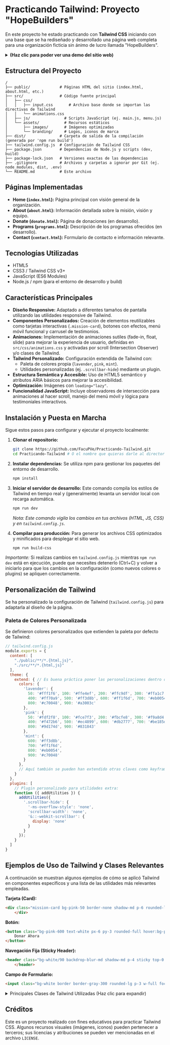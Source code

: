 # Practicando Tailwind: Proyecto "HopeBuilders"

En este proyecto he estado practicando con **Tailwind CSS** iniciando con una base que se ha rediseñado y desarrollado una página web completa para una organización ficticia sin ánimo de lucro llamada "HopeBuilders".


<details>
<summary> <b> (Haz clic para poder ver una demo del sitio web)</b></summary>
<h2>DEMO</h2>



https://github.com/user-attachments/assets/9669a2c4-8882-4f94-ba3b-586d581815c5



</details>

## Estructura del Proyecto

```
/
├── public/             # Páginas HTML del sitio (index.html, about.html, etc.)
├── src/                # Código fuente principal
│   ├── css/
│   │   ├── input.css       # Archivo base donde se importan las directivas de Tailwind
│   │   └── animations.css  
│   ├── js/               # Scripts JavaScript (ej. main.js, menu.js)
│   └── assets/           # Recursos estáticos
│       ├── images/       # Imágenes optimizadas
│       └── branding/     # Logos, iconos de marca
├── dist/               # Carpeta de salida de la compilación (generada por 'npm run build')
├── tailwind.config.js  # Configuración de Tailwind CSS
├── package.json        # Dependencias de Node.js y scripts (dev, build)
├── package-lock.json   # Versiones exactas de las dependencias
├── .gitignore          # Archivos y carpetas a ignorar por Git (ej. node_modules, dist, .env)
└── README.md           # Este archivo
```

## Páginas Implementadas

* **Home (`index.html`):** Página principal con visión general de la organización.
* **About (`about.html`):** Información detallada sobre la misión, visión y equipo.
* **Donate (`donate.html`):** Página de donaciones (en desarrollo).
* **Programs (`programs.html`):** Descripción de los programas ofrecidos (en desarrollo).
* **Contact (`contact.html`):** Formulario de contacto e información relevante.

## Tecnologías Utilizadas

* HTML5
* CSS3 / Tailwind CSS v3+
* JavaScript (ES6 Modules)
* Node.js / npm (para el entorno de desarrollo y build)

## Características Principales

* **Diseño Responsive:** Adaptado a diferentes tamaños de pantalla utilizando las utilidades responsive de Tailwind.
* **Componentes Personalizados:** Creación de elementos reutilizables como tarjetas interactivas (`.mission-card`), botones con efectos, menú móvil funcional y carrusel de testimonios.
* **Animaciones:** Implementación de animaciones sutiles (fade-in, float, slide) para mejorar la experiencia de usuario, definidas en `src/css/animations.css` y activadas por scroll (Intersection Observer) y/o clases de Tailwind.
* **Tailwind Personalizado:** Configuración extendida de Tailwind con:
    * Paleta de colores propia (`lavender`, `pink`, `mint`).
    * Utilidades personalizadas (ej. `.scrollbar-hide`) mediante un plugin.
* **Estructura Semántica y Accesible:** Uso de HTML5 semántico y atributos ARIA básicos para mejorar la accesibilidad.
* **Optimización:** Imágenes con `loading="lazy"`.
* **Funcionalidad JavaScript:** Incluye observadores de intersección para animaciones al hacer scroll, manejo del menú móvil y lógica para testimoniales interactivos.

## Instalación y Puesta en Marcha

Sigue estos pasos para configurar y ejecutar el proyecto localmente:

1.  **Clonar el repositorio:**
    ```bash
    git clone https://github.com/FacuPVe/Practicando-Tailwind.git
    cd Practicando-Tailwind # O el nombre que quieras darle al directorio
    ```

2.  **Instalar dependencias:**
    Se utiliza npm para gestionar los paquetes del entorno de desarrollo.
    ```bash
    npm install
    ```

3.  **Iniciar el servidor de desarrollo:**
    Este comando compila los estilos de Tailwind en tiempo real y (generalmente) levanta un servidor local con recarga automática.
    ```bash
    npm run dev
    ```
    *Nota: Este comando vigila los cambios en tus archivos (HTML, JS, CSS) y en `tailwind.config.js`.*

4.  **Compilar para producción:**
    Para generar los archivos CSS optimizados y minificados para desplegar el sitio web.
    ```bash
    npm run build-css
    ```

*Importante:* Si realizas cambios en `tailwind.config.js` mientras `npm run dev` está en ejecución, puede que necesites detenerlo (Ctrl+C) y volver a iniciarlo para que los cambios en la configuración (como nuevos colores o plugins) se apliquen correctamente.

## Personalización de Tailwind

Se ha personalizado la configuración de Tailwind (`tailwind.config.js`) para adaptarla al diseño de la página.

### Paleta de Colores Personalizada

Se definieron colores personalizados que extienden la paleta por defecto de Tailwind:

```javascript
// tailwind.config.js
module.exports = {
  content: [
    "./public/**/*.{html,js}",
    "./src/**/*.{html,js}"
  ],
  theme: {
    extend: { // Es buena práctica poner las personalizaciones dentro de extend
      colors: {
        'lavender': {
          50: '#fff1f6', 100: '#ffe4ef', 200: '#ffc9df', 300: '#ffa1c7',
          400: '#ff70a9', 500: '#ff3d8b', 600: '#ff1f6d', 700: '#eb0054',
          800: '#c70048', 900: '#a3003c'
        },
        'pink': {
          50: '#fdf2f8', 100: '#fce7f3', 200: '#fbcfe8', 300: '#f9a8d4',
          400: '#f472b6', 500: '#ec4899', 600: '#db2777', 700: '#be185d',
          800: '#9d174d', 900: '#831843'
        },
        'mint': {
          600: '#ff3d8b',
          700: '#ff1f6d',
          800: '#eb0054',
          900: '#c70048'
        }
      },
      // Aquí también se pueden han extendido otras claves como keyframes, animation, etc.
    }
  },
  plugins: [
    // Plugin personalizado para utilidades extra:
    function ({ addUtilities }) {
      addUtilities({
        '.scrollbar-hide': {
          '-ms-overflow-style': 'none',
          'scrollbar-width': 'none',
          '&::-webkit-scrollbar': {
            display: 'none'
          }
        }
      });
    }
  ]
}
```

## Ejemplos de Uso de Tailwind y Clases Relevantes

A continuación se muestran algunos ejemplos de cómo se aplicó Tailwind en componentes específicos y una lista de las utilidades más relevantes empleadas.

**Tarjeta (Card):**
```html
<div class="mission-card bg-pink-50 border-none shadow-md p-6 rounded-lg transition-all duration-300 hover:shadow-xl hover:-translate-y-2">
    </div>
```

**Botón:**
```html
<button class="bg-pink-600 text-white px-6 py-3 rounded-full hover:bg-pink-700 transition transform hover:scale-105 duration-300">
    Donar Ahora
</button>
```

**Navegación Fija (Sticky Header):**
```html
<header class="bg-white/90 backdrop-blur-md shadow-md p-4 sticky top-0 z-50">
    </header>
```

**Campo de Formulario:**
```html
<input class="bg-white border border-gray-300 rounded-lg p-3 w-full focus:outline-none focus:ring-2 focus:ring-pink-500 focus:border-transparent" placeholder="Tu nombre">
```

<details>
<summary>Principales Clases de Tailwind Utilizadas (Haz clic para expandir)</summary>

| Estilo                 | Descripción                                                      | Razón de uso                                                        |
| :--------------------- | :--------------------------------------------------------------- | :------------------------------------------------------------------ |
| `min-h-screen`         | Altura mínima del 100% del viewport                              | Asegurar que el layout principal ocupe toda la pantalla verticalmente |
| `bg-pink-50`, `text-gray-800` | Colores de fondo y texto (personalizados y por defecto)        | Paleta de colores principal y legibilidad                           |
| `container mx-auto`    | Contenedor centrado con ancho máximo responsivo                  | Limitar el ancho del contenido en pantallas grandes para legibilidad |
| `px-4` / `py-2` / `p-6`  | Padding (espaciado interno)                                      | Espaciado interno consistente                                       |
| `grid` / `md:grid-cols-3`| Layout de cuadrícula (responsive)                                | Organizar contenido en columnas que se adaptan al tamaño         |
| `gap-8`                | Espacio entre elementos de grid/flex                             | Espaciado uniforme entre componentes                              |
| `flex justify-between items-center` | Layout flexible para alinear y distribuir elementos        | Alinear elementos (ej. logo y menú en el header)                  |
| `text-4xl` / `md:text-6xl` | Tamaños de fuente responsivos                                    | Jerarquía visual y adaptabilidad tipográfica                      |
| `font-bold`            | Negrita                                                          | Énfasis en títulos y texto importante                           |
| `bg-white/90`          | Fondo blanco con opacidad                                        | Efecto de transparencia (ej. en header fijo)                     |
| `backdrop-blur-md`     | Desenfoque del fondo detrás del elemento                         | Mejorar legibilidad sobre fondos complejos (ej. header fijo)    |
| `shadow-md` / `hover:shadow-xl` | Sombras para profundidad y efecto hover                      | Jerarquía visual e interactividad                                 |
| `rounded-lg`           | Bordes redondeados                                               | Estilo visual más suave                                             |
| `transition-all duration-300` | Transiciones suaves para cambios de estado                 | Mejorar la experiencia de usuario en interacciones              |
| `hover:-translate-y-2` | Mover elemento hacia arriba en hover                             | Feedback visual interactivo (ej. tarjetas)                      |
| `animate-*`            | Clases para animaciones personalizadas (ej. `animate-fade-in-up`)      | Añadir dinamismo a la carga de elementos                        |
| `sticky top-0 z-50`    | Posicionamiento fijo en la parte superior                        | Header de navegación siempre visible                              |
| `hidden` / `md:flex`   | Mostrar/ocultar elementos responsivamente                        | Implementar menú móvil vs menú de escritorio                    |
| `text-center` / `md:text-left` | Alineación de texto responsiva                               | Adaptar la presentación del texto al layout                     |
| `bg-gradient-to-br`    | Fondo con gradiente diagonal                                     | Efectos visuales atractivos para secciones                        |
| `space-x-6` / `space-y-4` | Espaciado entre hijos de un contenedor flex/grid               | Espaciado consistente entre items (horizontal o vertical)        |
| `scrollbar-hide`       | Utilidad personalizada para ocultar barras de scroll             | Mejorar estética en elementos con scroll interno                |
| `lavender-*`, `pink-*`, `mint-*` | Clases generadas por la paleta de colores personalizada | Uso consistente de la identidad visual de la marca            |
| `focus:ring-2 focus:ring-pink-500` | Estilos de foco para accesibilidad en formularios        | Indicar claramente qué elemento tiene el foco                   |

*Nota: Esta tabla resume algunas de las clases más utilizadas. El proyecto hace un uso extensivo de muchas otras utilidades de Tailwind para lograr el diseño final.*
</details>

## Créditos

Este es un proyecto realizado con fines educativos para practicar Tailwind CSS. Algunos recursos visuales (imágenes, iconos) pueden pertenecer a terceros; sus licencias y atribuciones se pueden ver mencionadas en el archivo `LICENSE`.
